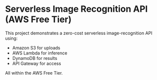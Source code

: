 # Serverless Image Recognition API (AWS Free Tier)

This project demonstrates a zero-cost serverless image-recognition API using:
- Amazon S3 for uploads  
- AWS Lambda for inference  
- DynamoDB for results  
- API Gateway for access  

All within the AWS Free Tier.

